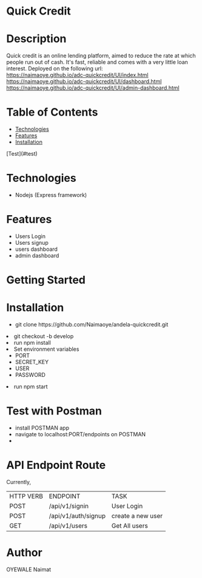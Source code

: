 # Quick Credit

# Description
Quick credit is an online lending platform, aimed to reduce the rate at which people run out of cash. It's fast, reliable and comes with a very little loan interest. Deployed on the following url: <br>
https://naimaoye.github.io/adc-quickcredit/UI/index.html <br>
https://naimaoye.github.io/adc-quickcredit/UI/dashboard.html <br>
https://naimaoye.github.io/adc-quickcredit/UI/admin-dashboard.html
# Table of Contents
<ul>
            <li>
                <a href="#Technologies">Technologies</a>
            </li>
            <li>
                <a href="#Features">Features</a>
            </li>
          <li>
                <a href="#Installations">Installation</a>
            </li>
        </ul>
        [Test](#test)
 
# Technologies
<ul>
<li>Nodejs (Express framework)</li>
  </ul>

# Features
<ul>
<li>Users Login</li>
<li>Users signup</li>
<li>users dashboard</li>
<li>admin dashboard</li>
</ul>

# Getting Started
# Installation
<ul>
<li>git clone https://github.com/Naimaoye/andela-quickcredit.git</ul>
<li>git checkout -b develop</li>
<li>run npm install</li>
<li>Set environment variables
<ul>
<li>PORT</li>
<li>SECRET_KEY</li>
<li>USER</li>
<li>PASSWORD</li>
</ul>
</li>
<li>run npm start</li>
</ul>

# Test with Postman
<ul>
<li>install POSTMAN app</li>
<li>navigate to localhost:PORT/endpoints on POSTMAN</li>
<li>
</ul>

# API Endpoint Route
Currently,
<table>
  <tr>
    <td>HTTP VERB</td>
    <td>ENDPOINT</td>
    <td>TASK</td>
  </tr>
  <tr>
    <td>POST</td>
    <td>/api/v1/signin</td>
    <td>User Login</td>
  </tr>
  <tr>
    <td>POST</td>
    <td>/api/v1/auth/signup</td>
    <td>create a new user</td>
  </tr>
   <tr>
    <td>GET</td>
    <td>/api/v1/users</td>
    <td>Get All users</td>
  </tr>
  </table>
  
# Author
OYEWALE Naimat
